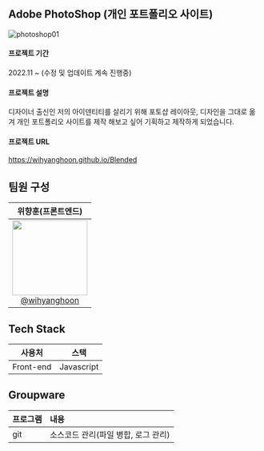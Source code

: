## Adobe PhotoShop (개인 포트폴리오 사이트)
![photoshop01](https://user-images.githubusercontent.com/66665468/225891581-d5ffae10-76f6-4649-8742-9b9ee9d9da0a.jpg)

#### 프로젝트 기간
2022.11 ~ (수정 및 업데이트 계속 진행중)

#### 프로젝트 설명
디자이너 출신인 저의 아이덴티티를 살리기 위해 포토샵 레이아웃, 디자인을 그대로 옮겨
개인 포트폴리오 사이트를 제작 해보고 싶어 기획하고 제작하게 되었습니다.

#### 프로젝트 URL
https://wihyanghoon.github.io/Blended

## 팀원 구성
| **위향훈(프론트엔드)** |
| :------: |
| [<img src="https://user-images.githubusercontent.com/66665468/221801579-e6654496-2ef9-47cc-b8be-be606858025b.jpg" width=150> <br/> @wihyanghoon](https://github.com/wihyanghoon) |

## Tech Stack
|사용처|스택|
|:---:|:---:|
|Front-end|Javascript|

## Groupware
|프로그램|내용|
|:---|:---|
|git|소스코드 관리(파일 병합, 로그 관리)|
